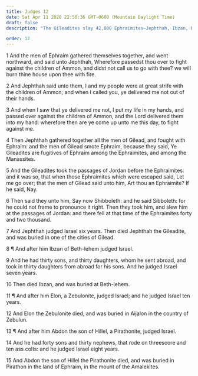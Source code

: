 ```yaml
---
title: Judges 12
date: Sat Apr 11 2020 22:50:36 GMT-0600 (Mountain Daylight Time)
draft: false
description: "The Gileadites slay 42,000 Ephraimites—Jephthah, Ibzan, Elon, and Abdon each in turn judge Israel."

order: 12
---
```

    
1 And the men of Ephraim gathered themselves together, and went northward, and said unto Jephthah, Wherefore passedst thou over to fight against the children of Ammon, and didst not call us to go with thee? we will burn thine house upon thee with fire.

2 And Jephthah said unto them, I and my people were at great strife with the children of Ammon; and when I called you, ye delivered me not out of their hands.

3 And when I saw that ye delivered me not, I put my life in my hands, and passed over against the children of Ammon, and the Lord delivered them into my hand: wherefore then are ye come up unto me this day, to fight against me.

4 Then Jephthah gathered together all the men of Gilead, and fought with Ephraim: and the men of Gilead smote Ephraim, because they said, Ye Gileadites are fugitives of Ephraim among the Ephraimites, and among the Manassites.

5 And the Gileadites took the passages of Jordan before the Ephraimites: and it was so, that when those Ephraimites which were escaped said, Let me go over; that the men of Gilead said unto him, Art thou an Ephraimite? If he said, Nay.

6 Then said they unto him, Say now Shibboleth: and he said Sibboleth: for he could not frame to pronounce it right. Then they took him, and slew him at the passages of Jordan: and there fell at that time of the Ephraimites forty and two thousand.

7 And Jephthah judged Israel six years. Then died Jephthah the Gileadite, and was buried in one of the cities of Gilead.

8 ¶ And after him Ibzan of Beth-lehem judged Israel.

9 And he had thirty sons, and thirty daughters, whom he sent abroad, and took in thirty daughters from abroad for his sons. And he judged Israel seven years.

10 Then died Ibzan, and was buried at Beth-lehem.

11 ¶ And after him Elon, a Zebulonite, judged Israel; and he judged Israel ten years.

12 And Elon the Zebulonite died, and was buried in Aijalon in the country of Zebulun.

13 ¶ And after him Abdon the son of Hillel, a Pirathonite, judged Israel.

14 And he had forty sons and thirty nephews, that rode on threescore and ten ass colts: and he judged Israel eight years.

15 And Abdon the son of Hillel the Pirathonite died, and was buried in Pirathon in the land of Ephraim, in the mount of the Amalekites.
